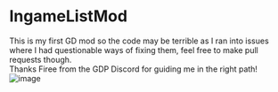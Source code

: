 # IngameListMod
This is my first GD mod so the code may be terrible as I ran into issues where I had questionable ways of fixing them, feel free to make pull requests though. <br />
Thanks Firee from the GDP Discord for guiding me in the right path! <br />
![image](https://user-images.githubusercontent.com/114347520/236555759-2eee3247-1c9e-4595-b848-2b5cf20941d0.png)
